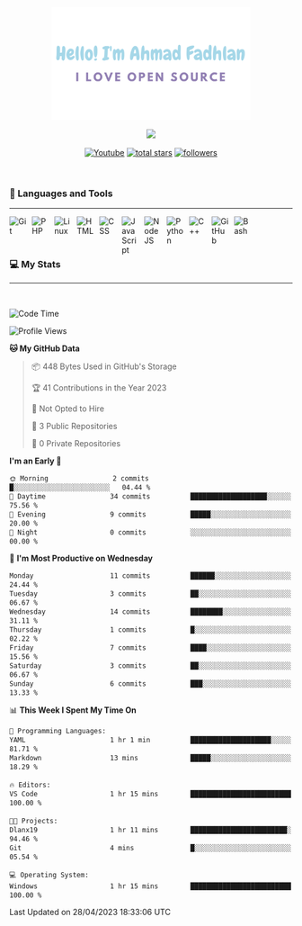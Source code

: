 <p align="center"><a href="https://github.com/dlanx19"><img height=200px alt="Hello, I'm Ahmad Fadhlan. I Love Open Source" src="img/banner.png" /></a></p>

<p align="center">
  <!-- Typing SVG by DenverCoder1 - https://github.com/DenverCoder1/readme-typing-svg -->
  <a href="https://github.com/DenverCoder1/readme-typing-svg">
    <img src="https://readme-typing-svg.demolab.com/?lines=Back-end%20web%20and%20app%20developer;Newbie%20Programmers;Always%20learning%20new%20things&font=Fira%20Code&center=true&width=440&height=45&color=ABC4AA&Center=true&pause=1000&size=22" /></a>
</p>

<p align="center">
  <a href="https://www.youtube.com/channel/UCVcGXQ53sXcKaosNXwamy6Q?sub_confirmation=1"><img alt="Youtube" title="Youtube" src="https://img.shields.io/badge/-Subscribe-red?style=for-the-badge&logo=youtube&logoColor=white"/></a>
  <a href="https://github.com/Dlanx19?tab=repositories&sort=stargazers">
    <img alt="total stars" title="Total stars on GitHub" src="https://custom-icon-badges.demolab.com/github/stars/Dlanx19?color=55960c&style=for-the-badge&labelColor=488207&logo=star"/></a>
  <a href="https://github.com/Dlanx19?tab=followers">
    <img alt="followers" title="Follow me on Github" src="https://custom-icon-badges.demolab.com/github/followers/Dlanx19?color=236ad3&labelColor=1155ba&style=for-the-badge&logo=person-add&label=Follow&logoColor=white"/></a>
</p>
<br>

### 🧰 Languages and Tools

---

<img align="left" alt="Git" width="30px" style="padding-right:10px;" src="https://cdn.jsdelivr.net/gh/devicons/devicon/icons/git/git-original.svg" />
<img align="left" alt="PHP" width="30px" style="padding-right:10px;" src="https://cdn.jsdelivr.net/gh/devicons/devicon/icons/php/php-plain.svg" />
<img align="left" alt="Linux" width="30px" style="padding-right:10px;" src="https://cdn.jsdelivr.net/gh/devicons/devicon/icons/linux/linux-original.svg" />
<img align="left" alt="HTML" width="30px" style="padding-right:10px;" src="https://cdn.jsdelivr.net/gh/devicons/devicon/icons/html5/html5-plain.svg" />
<img align="left" alt="CSS" width="30px" style="padding-right:10px;" src="https://cdn.jsdelivr.net/gh/devicons/devicon/icons/css3/css3-plain.svg" />
<img align="left" alt="JavaScript" width="30px" style="padding-right:10px;" src="https://cdn.jsdelivr.net/gh/devicons/devicon/icons/javascript/javascript-plain.svg" />
<img align="left" alt="NodeJS" width="30px" style="padding-right:10px;" src="https://cdn.jsdelivr.net/gh/devicons/devicon/icons/vscode/vscode-original.svg" />
<img align="left" alt="Python" width="30px" style="padding-right:10px;" src="https://cdn.jsdelivr.net/gh/devicons/devicon/icons/python/python-plain.svg" />
<img align="left" alt="C++" width="30px" style="padding-right:10px;" src="https://cdn.jsdelivr.net/gh/devicons/devicon/icons/cplusplus/cplusplus-line.svg" />
<img align="left" alt="GitHub" width="30px" style="padding-right:10px;" src="https://cdn.jsdelivr.net/gh/devicons/devicon/icons/github/github-original.svg" />
<img align="left" alt="Bash" width="30px" style="padding-right:10px;" src="https://cdn.jsdelivr.net/gh/devicons/devicon/icons/bash/bash-original.svg" />
<br>
<br>
<br>

### 💻 My Stats
---
<br>

<!--START_SECTION:waka-->
![Code Time](http://img.shields.io/badge/Code%20Time-1%20hr%2015%20mins-blue)

![Profile Views](http://img.shields.io/badge/Profile%20Views-0-blue)

**🐱 My GitHub Data** 

> 📦 448 Bytes Used in GitHub's Storage 
 > 
> 🏆 41 Contributions in the Year 2023
 > 
> 🚫 Not Opted to Hire
 > 
> 📜 3 Public Repositories 
 > 
> 🔑 0 Private Repositories 
 > 
**I'm an Early 🐤** 

```text
🌞 Morning                2 commits           █░░░░░░░░░░░░░░░░░░░░░░░░   04.44 % 
🌆 Daytime                34 commits          ███████████████████░░░░░░   75.56 % 
🌃 Evening                9 commits           █████░░░░░░░░░░░░░░░░░░░░   20.00 % 
🌙 Night                  0 commits           ░░░░░░░░░░░░░░░░░░░░░░░░░   00.00 % 
```
📅 **I'm Most Productive on Wednesday** 

```text
Monday                   11 commits          ██████░░░░░░░░░░░░░░░░░░░   24.44 % 
Tuesday                  3 commits           ██░░░░░░░░░░░░░░░░░░░░░░░   06.67 % 
Wednesday                14 commits          ████████░░░░░░░░░░░░░░░░░   31.11 % 
Thursday                 1 commits           █░░░░░░░░░░░░░░░░░░░░░░░░   02.22 % 
Friday                   7 commits           ████░░░░░░░░░░░░░░░░░░░░░   15.56 % 
Saturday                 3 commits           ██░░░░░░░░░░░░░░░░░░░░░░░   06.67 % 
Sunday                   6 commits           ███░░░░░░░░░░░░░░░░░░░░░░   13.33 % 
```


📊 **This Week I Spent My Time On** 

```text
💬 Programming Languages: 
YAML                     1 hr 1 min          ████████████████████░░░░░   81.71 % 
Markdown                 13 mins             █████░░░░░░░░░░░░░░░░░░░░   18.29 % 

🔥 Editors: 
VS Code                  1 hr 15 mins        █████████████████████████   100.00 % 

🐱‍💻 Projects: 
Dlanx19                  1 hr 11 mins        ████████████████████████░   94.46 % 
Git                      4 mins              █░░░░░░░░░░░░░░░░░░░░░░░░   05.54 % 

💻 Operating System: 
Windows                  1 hr 15 mins        █████████████████████████   100.00 % 
```


 Last Updated on 28/04/2023 18:33:06 UTC
<!--END_SECTION:waka-->
